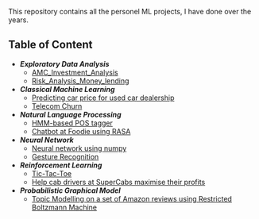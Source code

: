 This repository contains all the personel ML projects, I have done over the years.

## Table of Content
- ***Exploratory Data Analysis***
  - [AMC_Investment_Analysis](https://github.com/Arshdeep-Singh-gill/MachineLearningProjects/tree/main/AMC_Investement_Analysis)
  - [Risk_Analysis_Money_lending](https://github.com/Arshdeep-Singh-gill/MachineLearningProjects/tree/main/Risk_Analysis_Money_lending)
- ***Classical Machine Learning***
  - [Predicting car price for used car dealership](https://github.com/Arshdeep-Singh-gill/MachineLearningProjects/tree/main/Car_Price_Prediction)
  - [Telecom Churn](https://github.com/Arshdeep-Singh-gill/MachineLearningProjects/tree/main/Telecom_Churn)
- ***Natural Language Processing***
  - [HMM-based POS tagger](HMM-based_POS_tagger)
  - [Chatbot at Foodie using RASA](Foodie)
- ***Neural Network***
  - [Neural network using numpy](NN_Numpy)
  - [Gesture Recognition](Gesture_Recognition)
- ***Reinforcement Learning***
  - [Tic-Tac-Toe](Tic-Tac-Toe)
  - [Help cab drivers at SuperCabs maximise their profits](SuperCabs)
- ***Probabilistic Graphical Model***
  - [Topic Modelling on a set of Amazon reviews using Restricted Boltzmann Machine](TopicModelling_RBM)

 



